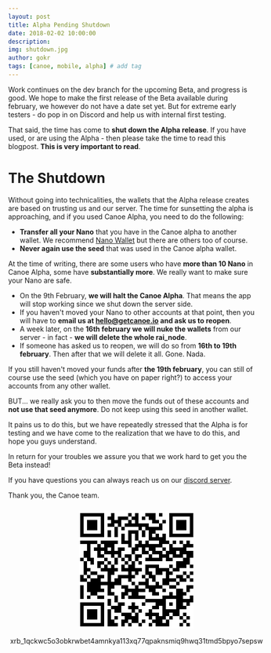 ```yaml
---
layout: post
title: Alpha Pending Shutdown 
date: 2018-02-02 10:00:00
description: 
img: shutdown.jpg  
author: gokr 
tags: [canoe, mobile, alpha] # add tag
---
```


Work continues on the dev branch for the upcoming Beta, and progress is good. We hope to make the first release of the Beta available during february, we however do not have a date set yet. But for extreme early testers - do pop in on Discord and help us with internal first testing.

That said, the time has come to **shut down the Alpha release**. If you have used, or are using the Alpha - then please take the time to read this blogpost.  **This is very important to read**.

<!--more-->

# The Shutdown
Without going into technicalities, the wallets that the Alpha release creates are based on trusting us and our server. The time for sunsetting the alpha is approaching, and if you used Canoe Alpha, you need to do the following: 

* **Transfer all your Nano** that you have in the Canoe alpha to another wallet. We recommend [Nano Wallet](https://nanowallet.io/) but there are others too of course.
* **Never again use the seed** that was used in the Canoe alpha wallet.

At the time of writing, there are some users who have **more than 10 Nano** in Canoe Alpha, some have **substantially more**. We really want to make sure your Nano are safe.

* On the 9th February, **we will halt the Canoe Alpha**. That means the app will stop working since we shut down the server side.
* If you haven't moved your Nano to other accounts at that point, then you will have to **email us at hello@getcanoe.io and ask us to reopen**.
* A week later, on the **16th february we will nuke the wallets** from our server - in fact - **we will delete the whole rai_node**.
* If someone has asked us to reopen, we will do so from **16th to 19th february**. Then after that we will delete it all. Gone. Nada.

If you still haven't moved your funds after **the 19th february**, you can still of course use the seed (which you have on paper right?) to access your accounts from any other wallet.

BUT... we really ask you to then move the funds out of these accounts and **not use that seed anymore**. Do not keep using this seed in another wallet.

It pains us to do this, but we have repeatedly stressed that the Alpha is for testing and we have come to the realization that we have to do this, and hope you guys understand.

In return for your troubles we assure you that we work hard to get you the Beta instead!

If you have questions you can always reach us on our [discord server](https://discord.gg/ecVcJM3).

Thank you, the Canoe team.

<div style="margin: auto; width: 100%; padding: 10px">
<img src="/assets/img/donate.png" style="display: block;margin-left: auto;margin-right: auto;"/><br>
<div style="display:flex;align-items:center;justify-content:center;">
<bold>xrb_1qckwc5o3obkrwbet4amnkya113xq77qpaknsmiq9hwq31tmd5bpyo7sepsw</bold>
</div>
</div>
